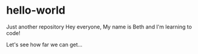# hello-world
Just another repository
Hey everyone, 
My name is Beth and I'm learning to code! 

Let's see how far we can get...
